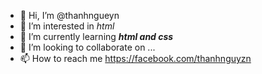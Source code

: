 - 👋 Hi, I’m @thanhngueyn
- 👀 I’m interested in _html_
- 🌱 I’m currently learning **_html and css_**
- 💞️ I’m looking to collaborate on ...
- 📫 How to reach me https://facebook.com/thanhnguyzn

<!---
thanhngueyn/thanhngueyn is a ✨ special ✨ repository because its `README.md` (this file) appears on your GitHub profile.
You can click the Preview link to take a look at your changes.
--->

